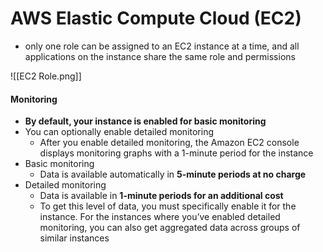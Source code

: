 # AWS Elastic Compute Cloud (EC2)

- only one role can be assigned to an EC2 instance at a time, and all applications on the instance share the same role and permissions


![[EC2 Role.png]]

#### Monitoring

- **By default, your instance is enabled for basic monitoring**
- You can optionally enable detailed monitoring
	- After you enable detailed monitoring, the Amazon EC2 console displays monitoring graphs with a 1-minute period for the instance
- Basic monitoring
	- Data is available automatically in **5-minute periods at no charge**
- Detailed monitoring
	- Data is available in **1-minute periods for an additional cost**
	- To get this level of data, you must specifically enable it for the instance. For the instances where you’ve enabled detailed monitoring, you can also get aggregated data across groups of similar instances